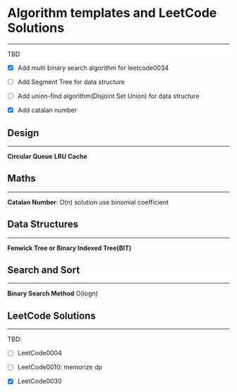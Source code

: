 # Algorithm templates and LeetCode Solutions
------

TBD

-[x] Add multi binary search algorithm for leetcode0034
-[ ] Add Segment Tree for data structure
-[ ] Add union-find algorithm(Disjoint Set Union) for data structure
-[x] Add catalan number


## Design
------

**Circular Queue**
**LRU Cache**

## Maths
-----

**Catalan Number**: O(n) solution use binomial coefficient

## Data Structures
-----

**Fenwick Tree or  Binary Indexed Tree(BIT)**

## Search and Sort
-----

**Binary Search Method** O(logn)


## LeetCode Solutions
------
TBD:

-[ ] LeetCode0004 

-[ ] LeetCode0010: memorize dp

-[x] LeetCode0030